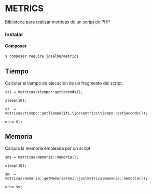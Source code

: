# METRICS
Biblioteca para realizar metricas de un script de PHP

### Instalar
#### Composer
```bash
$ composer require josalba/metrics
```

## Tiempo
Calcular el tiempo de ejecucion de un fragmento del script.

```
$t1 = metricas\tiempo::getSeconds();

sleep(10);

$t  = metricas\tiempo::getTiempo($t1,\jos\metrics\tiempo::getSeconds()); 

echo $t;

```

## Memoria
Calcula la memoria empleada por un script

```
$m1 = metricas\memoria::memoria();

sleep(10);

$m  = metricas\memoria::getMemoria($m1,\jos\metrics\memoria::memoria());

echo $m;

```